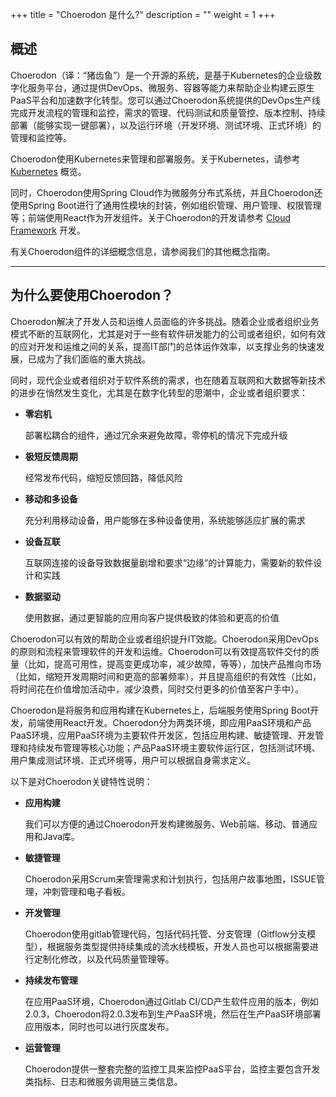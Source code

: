 +++
title = "Choerodon 是什么?"
description = ""
weight = 1
+++

## 概述

Choerodon（译：“猪齿鱼”）是一个开源的系统，是基于Kubernetes的企业级数字化服务平台，通过提供DevOps、微服务、容器等能力来帮助企业构建云原生PaaS平台和加速数字化转型。您可以通过Choerodon系统提供的DevOps生产线完成开发流程的管理和监控，需求的管理、代码测试和质量管控、版本控制、持续部署（能够实现一键部署），以及运行环境（开发环境、测试环境、正式环境）的管理和监控等。

Choerodon使用Kubernetes来管理和部署服务。关于Kubernetes，请参考[Kubernetes](https://kubernetes.io/docs/concepts/overview/what-is-kubernetes/) 概览。

同时，Choerodon使用Spring Cloud作为微服务分布式系统，并且Choerodon还使用Spring Boot进行了通用性模块的封装，例如组织管理、用户管理、权限管理等；前端使用React作为开发组件。关于Choerodon的开发请参考 [Cloud Framework](/docs/microservice-application-framework) 开发。

有关Choerodon组件的详细概念信息，请参阅我们的其他概念指南。

- - -
## 为什么要使用Choerodon？


Choerodon解决了开发人员和运维人员面临的许多挑战。随着企业或者组织业务模式不断的互联网化，尤其是对于一些有软件研发能力的公司或者组织，如何有效的应对开发和运维之间的关系，提高IT部门的总体运作效率，以支撑业务的快速发展，已成为了我们面临的重大挑战。

同时，现代企业或者组织对于软件系统的需求，也在随着互联网和大数据等新技术的进步在悄然发生变化，尤其是在数字化转型的思潮中，企业或者组织要求：

- **零宕机**

    部署松耦合的组件，通过冗余来避免故障，零停机的情况下完成升级

- **极短反馈周期**

    经常发布代码，缩短反馈回路，降低风险

- **移动和多设备**

    充分利用移动设备，用户能够在多种设备使用，系统能够适应扩展的需求

- **设备互联**

    互联网连接的设备导致数据量剧增和要求“边缘”的计算能力，需要新的软件设计和实践

- **数据驱动**

    使用数据，通过更智能的应用向客户提供极致的体验和更高的价值


Choerodon可以有效的帮助企业或者组织提升IT效能。Choerodon采用DevOps的原则和流程来管理软件的开发和运维。Choerodon可以有效提高软件交付的质量（比如，提高可用性，提高变更成功率，减少故障，等等），加快产品推向市场（比如，缩短开发周期时间和更高的部署频率），并且提高组织的有效性（比如，将时间花在价值增加活动中，减少浪费，同时交付更多的价值至客户手中）。

Choerodon是将服务和应用构建在Kubernetes上，后端服务使用Spring Boot开发，前端使用React开发。Choerodon分为两类环境，即应用PaaS环境和产品PaaS环境，应用PaaS环境为主要软件开发区，包括应用构建、敏捷管理、开发管理和持续发布管理等核心功能；产品PaaS环境主要软件运行区，包括测试环境、用户集成测试环境、正式环境等，用户可以根据自身需求定义。

以下是对Choerodon关键特性说明：

- **应用构建**

    我们可以方便的通过Choerodon开发构建微服务、Web前端、移动、普通应用和Java库。

- **敏捷管理**

    Choerodon采用Scrum来管理需求和计划执行，包括用户故事地图，ISSUE管理，冲刺管理和电子看板。

- **开发管理**

    Choerodon使用gitlab管理代码，包括代码托管、分支管理（Gitflow分支模型），根据服务类型提供持续集成的流水线模板，开发人员也可以根据需要进行定制化修改，以及代码质量管理等。

- **持续发布管理**

    在应用PaaS环境，Choerodon通过Gitlab CI/CD产生软件应用的版本，例如2.0.3，Choerodon将2.0.3发布到生产PaaS环境，然后在生产PaaS环境部署应用版本，同时也可以进行灰度发布。

- **运营管理**

    Choerodon提供一整套完整的监控工具来监控PaaS平台，监控主要包含开发类指标、日志和微服务调用链三类信息。

